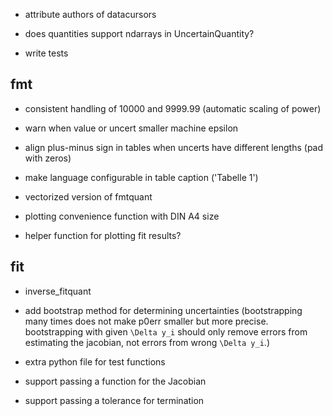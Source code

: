 
* attribute authors of datacursors

* does quantities support ndarrays in UncertainQuantity?

* write tests

## fmt

* consistent handling of 10000 and 9999.99 (automatic scaling of
  power)

* warn when value or uncert smaller machine epsilon

* align plus-minus sign in tables when uncerts have different lengths
  (pad with zeros)

* make language configurable in table caption ('Tabelle 1')

* vectorized version of fmtquant

* plotting convenience function with DIN A4 size

* helper function for plotting fit results?

## fit

* inverse_fitquant

* add bootstrap method for determining uncertainties (bootstrapping
  many times does not make p0err smaller but more
  precise. bootstrapping with given `\Delta y_i` should only remove
  errors from estimating the jacobian, not errors from wrong
  `\Delta y_i`.)

* extra python file for test functions

* support passing a function for the Jacobian
* support passing a tolerance for termination
